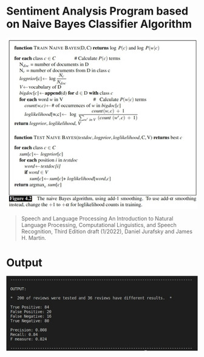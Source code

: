 # Sentiment Analysis Program based on Naive Bayes Classifier Algorithm

![Naive Bayes Algorithm](./screen-shots/algorithm.jpg?raw=true "Naive Bayes Algorithm Title")
> Speech and Language Processing An Introduction to Natural Language Processing, Computational Linguistics, and Speech Recognition, Third Edition draft (1/2022), Daniel Jurafsky and James H. Martin.    
   
   
# Output 

![Naive Bayes Algorithm](./screen-shots/output.jpg?raw=true "Output Title")